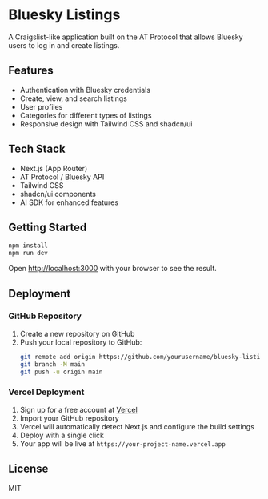 # Bluesky Listings

A Craigslist-like application built on the AT Protocol that allows Bluesky users to log in and create listings.

## Features

- Authentication with Bluesky credentials
- Create, view, and search listings
- User profiles
- Categories for different types of listings
- Responsive design with Tailwind CSS and shadcn/ui

## Tech Stack

- Next.js (App Router)
- AT Protocol / Bluesky API
- Tailwind CSS
- shadcn/ui components
- AI SDK for enhanced features

## Getting Started

```bash
npm install
npm run dev
```

Open [http://localhost:3000](http://localhost:3000) with your browser to see the result.

## Deployment

### GitHub Repository

1. Create a new repository on GitHub
2. Push your local repository to GitHub:
   ```bash
   git remote add origin https://github.com/yourusername/bluesky-listings.git
   git branch -M main
   git push -u origin main
   ```

### Vercel Deployment

1. Sign up for a free account at [Vercel](https://vercel.com)
2. Import your GitHub repository
3. Vercel will automatically detect Next.js and configure the build settings
4. Deploy with a single click
5. Your app will be live at `https://your-project-name.vercel.app`

## License

MIT